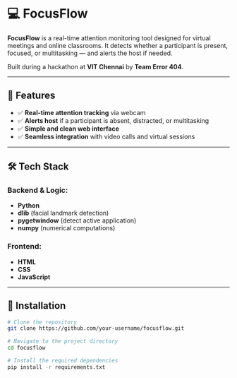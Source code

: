 # 💻 FocusFlow

**FocusFlow** is a real-time attention monitoring tool designed for virtual meetings and online classrooms. It detects whether a participant is present, focused, or multitasking — and alerts the host if needed.

Built during a hackathon at **VIT Chennai** by **Team Error 404**.

---

## 🚀 Features

- ✅ **Real-time attention tracking** via webcam
- ✅ **Alerts host** if a participant is absent, distracted, or multitasking
- ✅ **Simple and clean web interface**
- ✅ **Seamless integration** with video calls and virtual sessions

---

## 🛠 Tech Stack

### Backend & Logic:
- **Python**
- **dlib** (facial landmark detection)
- **pygetwindow** (detect active application)
- **numpy** (numerical computations)

### Frontend:
- **HTML**
- **CSS**
- **JavaScript**

---

## 🧪 Installation

```bash
# Clone the repository
git clone https://github.com/your-username/focusflow.git

# Navigate to the project directory
cd focusflow

# Install the required dependencies
pip install -r requirements.txt
